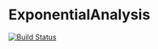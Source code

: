 # ExponentialAnalysis

[![Build Status](https://github.com/kimseok1973/ExponentialAnalysis.jl/actions/workflows/CI.yml/badge.svg?branch=main)](https://github.com/kimseok1973/ExponentialAnalysis.jl/actions/workflows/CI.yml?query=branch%3Amain)
